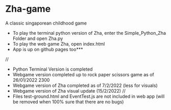 # Zha-game
A classic singaporean childhood game 
- To play the terminal python version of Zha, enter the Simple_Python_Zha Folder and open Zha.py
- To play the web game Zha, open index.html
- App is up on github pages too***

//
- Python Terminal Version is completed
- Webgame version completed up to rock paper scissors game as of 26/01/2022 2300
- Webgame version of Zha completed as of 7/2/2022 (less for visuals)
- Webgame version of Zha visual update (15/2/2022)
//
- Files test-ground.html and EventTest.js are not included in web app (will be removed when 100% sure that there are no bugs)

